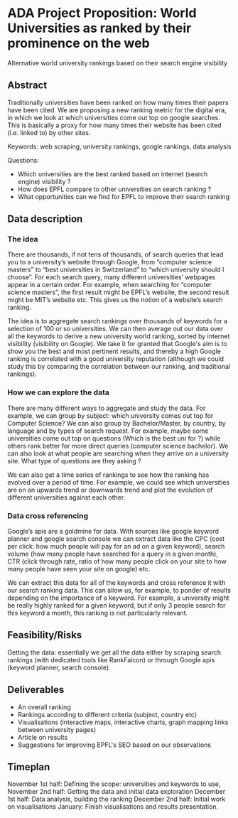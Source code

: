 # ADA Project Proposition: World Universities as ranked by their prominence on the web
Alternative world university rankings based on their search engine visibility

## Abstract 
Traditionally universities have been ranked on how many times their papers have been cited. We are proposing a new ranking metric for the digital era, in which we look at which universities come out top on google searches. This is basically a proxy for how many times their website has been cited (i.e. linked to) by other sites. 

Keywords: web scraping, university rankings, google rankings, data analysis

Questions:
-	Which universities are the best ranked based on internet (search engine) visibility ?
-	How does EPFL compare to other universities on search ranking ? 
-	What opportunities can we find for EPFL to improve their search ranking

## Data description

### The idea

There are thousands, if not tens of thousands, of search queries that lead you to a university’s website through Google, from “computer science masters” to “best universities in Switzerland” to “which university should I choose”. 
For each search query, many different universities’ webpages appear in a certain order. For example, when searching for “computer science masters”, the first result might be EPFL’s website, the second result might be MIT’s website etc. This gives us the notion of a website’s search ranking.

The idea is to aggregate search rankings over thousands of keywords for a selection of 100 or so universities. We can then average out our data over all the keywords to derive a new university world ranking, sorted by internet visibility (visibility on Google). We take it for granted that Google's aim is to show you the best and most pertinent results, and thereby a high Google ranking is correlated with a good university reputation (although we could study this by comparing the correlation between our ranking, and traditional rankings).

### How we can explore the data

There are many different ways to aggregate and study the data. For example, we can group by subject: which university comes out top for Computer Science? We can also group by Bachelor/Master, by country, by language and by types of search request. For example, maybe some universities come out top on questions (Which is the best uni for <subject>?) while others rank better for more direct queries (computer science bachelor). We can also look at what people are searching when they arrive on a university site. What type of questions are they asking ?

We can also get a time series of rankings to see how the ranking has evolved over a period of time. For example, we could see which universities are on an upwards trend or downwards trend and plot the evolution of different universities against each other.

### Data cross referencing

Google’s apis are a goldmine for data. With sources like google keyword planner and google search console we can extract data like the CPC (cost per click: how much people will pay for an ad on a given keyword), search volume (how many people have searched for a query in a given month), CTR (click through rate, ratio of how many people click on your site to how many people have seen your site on google) etc.

We can extract this data for all of the keywords and cross reference it with our search ranking data. This can allow us, for example, to ponder of results depending on the importance of a keyword. For example, a university might be really highly ranked for a given keyword, but if only 3 people search for this keyword a month, this ranking is not particularly relevant.


## Feasibility/Risks

Getting the data: essentially we get all the data either by scraping search rankings (with dedicated tools like RankFalcon) or through Google apis (keyword planner, search console).

## Deliverables

- An overall ranking
- Rankings according to different criteria (subject, country etc)
- Visualisations (interactive maps, interactive charts, graph mapping links between university pages)
- Article on results
- Suggestions for improving EPFL's SEO based on our observations

## Timeplan

November 1st half: Defining the scope: universities and keywords to use, 
November 2nd half: Getting the data and initial data exploration
December 1st half: Data analysis, building the ranking
December 2nd half: Initial work on visualisations
January: Finish visualisations and results presentation.
